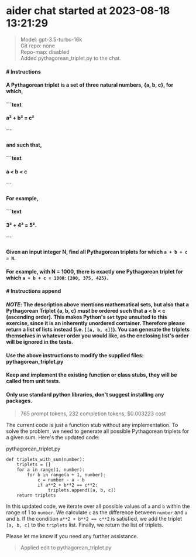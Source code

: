 
# aider chat started at 2023-08-18 13:21:29

> Model: gpt-3.5-turbo-16k  
> Git repo: none  
> Repo-map: disabled  
> Added pythagorean_triplet.py to the chat.  

#### # Instructions  
####   
#### A Pythagorean triplet is a set of three natural numbers, {a, b, c}, for which,  
####   
#### ```text  
#### a² + b² = c²  
#### ```  
####   
#### and such that,  
####   
#### ```text  
#### a < b < c  
#### ```  
####   
#### For example,  
####   
#### ```text  
#### 3² + 4² = 5².  
#### ```  
####   
#### Given an input integer N, find all Pythagorean triplets for which `a + b + c = N`.  
####   
#### For example, with N = 1000, there is exactly one Pythagorean triplet for which `a + b + c = 1000`: `{200, 375, 425}`.  
#### # Instructions append  
####   
#### *NOTE*: The description above mentions mathematical sets, but also that a Pythagorean Triplet {a, b, c} _must_ be ordered such that a < b < c (ascending order). This makes Python's `set` type unsuited to this exercise, since it is an inherently unordered container. Therefore please return a list of lists instead (i.e. `[[a, b, c]]`). You can generate the triplets themselves in whatever order you would like, as the enclosing list's order will be ignored in the tests.  
####   
#### ####  
####   
#### Use the above instructions to modify the supplied files: pythagorean_triplet.py  
#### Keep and implement the existing function or class stubs, they will be called from unit tests.  
#### Only use standard python libraries, don't suggest installing any packages.  
> 765 prompt tokens, 232 completion tokens, $0.003223 cost  

The current code is just a function stub without any implementation. To solve the problem, we need to generate all possible Pythagorean triplets for a given sum. Here's the updated code:

pythagorean_triplet.py
```
def triplets_with_sum(number):
    triplets = []
    for a in range(1, number):
        for b in range(a + 1, number):
            c = number - a - b
            if a**2 + b**2 == c**2:
                triplets.append([a, b, c])
    return triplets
```

In this updated code, we iterate over all possible values of `a` and `b` within the range of 1 to `number`. We calculate `c` as the difference between `number` and `a` and `b`. If the condition `a**2 + b**2 == c**2` is satisfied, we add the triplet `[a, b, c]` to the `triplets` list. Finally, we return the list of triplets.

Please let me know if you need any further assistance.

> Applied edit to pythagorean_triplet.py  
